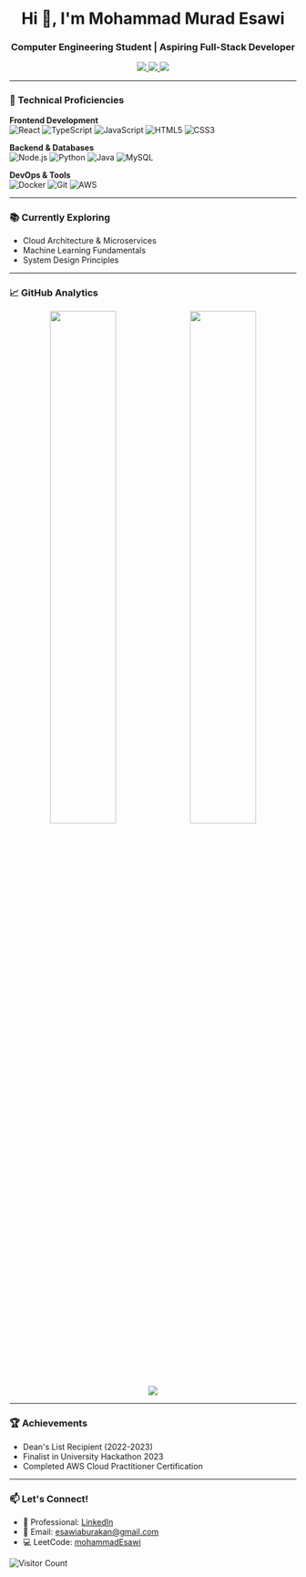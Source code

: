 <h1 align="center">Hi 👋, I'm Mohammad Murad Esawi</h1>
<h3 align="center">Computer Engineering Student | Aspiring Full-Stack Developer</h3>

<p align="center">
  <a href="https://www.linkedin.com/in/mohammad-murad-esawi/">
    <img src="https://img.shields.io/badge/LinkedIn-0077B5?style=for-the-badge&logo=linkedin&logoColor=white" />
  </a>
  <a href="mailto:esawiaburakan@gmail.com">
    <img src="https://img.shields.io/badge/Gmail-D14836?style=for-the-badge&logo=gmail&logoColor=white" />
  </a>
  <a href="https://leetcode.com/u/mohammadEsawi/">
    <img src="https://img.shields.io/badge/LeetCode-FFA116?style=for-the-badge&logo=leetcode&logoColor=black" />
  </a>
</p>

---

### 🚀 Technical Proficiencies

**Frontend Development**  
![React](https://img.shields.io/badge/React-20232A?style=flat&logo=react&logoColor=61DAFB)
![TypeScript](https://img.shields.io/badge/TypeScript-3178C6?style=flat&logo=typescript&logoColor=white)
![JavaScript](https://img.shields.io/badge/JavaScript-F7DF1E?style=flat&logo=javascript&logoColor=black)
![HTML5](https://img.shields.io/badge/HTML5-E34F26?style=flat&logo=html5&logoColor=white)
![CSS3](https://img.shields.io/badge/CSS3-1572B6?style=flat&logo=css3&logoColor=white)

**Backend & Databases**  
![Node.js](https://img.shields.io/badge/Node.js-339933?style=flat&logo=nodedotjs&logoColor=white)
![Python](https://img.shields.io/badge/Python-3776AB?style=flat&logo=python&logoColor=white)
![Java](https://img.shields.io/badge/Java-007396?style=flat&logo=openjdk&logoColor=white)
![MySQL](https://img.shields.io/badge/MySQL-4479A1?style=flat&logo=mysql&logoColor=white)

**DevOps & Tools**  
![Docker](https://img.shields.io/badge/Docker-2496ED?style=flat&logo=docker&logoColor=white)
![Git](https://img.shields.io/badge/Git-F05032?style=flat&logo=git&logoColor=white)
![AWS](https://img.shields.io/badge/AWS-232F3E?style=flat&logo=amazonaws&logoColor=white)

---

### 📚 Currently Exploring
- Cloud Architecture & Microservices
- Machine Learning Fundamentals
- System Design Principles

---

### 📈 GitHub Analytics

<p align="center">
  <img width="48%" src="https://github-readme-stats.vercel.app/api?username=mohammadEsawi&show_icons=true&theme=dracula&include_all_commits=true" />
  <img width="48%" src="https://github-readme-streak-stats.herokuapp.com/?user=mohammadEsawi&theme=dracula" />
</p>

<p align="center">
  <img src="https://github-readme-stats.vercel.app/api/top-langs/?username=mohammadEsawi&layout=compact&theme=dracula&langs_count=6" />
</p>

---

### 🏆 Achievements
- Dean's List Recipient (2022-2023)
- Finalist in University Hackathon 2023
- Completed AWS Cloud Practitioner Certification

---

### 📫 Let's Connect!
- 💼 Professional: [LinkedIn](https://www.linkedin.com/in/mohammad-murad-esawi)
- 📧 Email: esawiaburakan@gmail.com
- 💻 LeetCode: [mohammadEsawi](https://leetcode.com/u/mohammadEsawi/)

![Visitor Count](https://komarev.com/ghpvc/?username=mohammadEsawi&color=blueviolet&style=flat-square)
